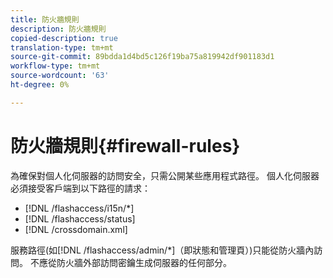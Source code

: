 ```yaml
---
title: 防火牆規則
description: 防火牆規則
copied-description: true
translation-type: tm+mt
source-git-commit: 89bdda1d4bd5c126f19ba75a819942df901183d1
workflow-type: tm+mt
source-wordcount: '63'
ht-degree: 0%

---
```



# 防火牆規則{#firewall-rules}

為確保對個人化伺服器的訪問安全，只需公開某些應用程式路徑。 個人化伺服器必須接受客戶端到以下路徑的請求：

* [!DNL /flashaccess/i15n/*]
* [!DNL /flashaccess/status]
* [!DNL /crossdomain.xml]

服務路徑(如[!DNL /flashaccess/admin/*]（即狀態和管理頁）)只能從防火牆內訪問。 不應從防火牆外部訪問密鑰生成伺服器的任何部分。
